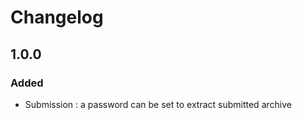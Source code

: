 # Changelog

## 1.0.0

### Added

* Submission : a password can be set to extract submitted archive
